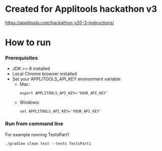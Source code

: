 # Created for Applitools hackathon v3
https://applitools.com/hackathon-v20-3-instructions/

# How to run
### Prerequisites
* JDK >= 8 installed
* Local Chrome browser installed
* Set your APPLITOOLS_API_KEY environment variable
    * Mac:
        ```
        export APPLITOOLS_API_KEY='YOUR_API_KEY'
        ```
    * Windows:
        ```
        set APPLITOOLS_API_KEY='YOUR_API_KEY'
        ```

### Run from command line
For example running TestsPart1
```shell script
./gradlew clean test --tests TestsPart1
```